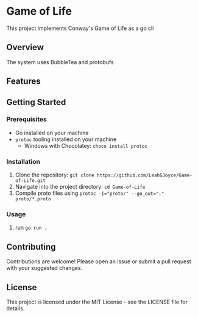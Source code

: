 # Game of Life

This project implements Conway's Game of Life as a go cli
## Overview

The system uses BubbleTea and protobufs

## Features

## Getting Started

### Prerequisites

- Go installed on your machine
- `protoc` tooling installed on your machine
  - Windows with Chocolatey: `choco install protoc`

### Installation

1. Clone the repository: `git clone https://github.com/LeahGJoyce/Game-of-Life.git`
2. Navigate into the project directory: `cd Game-of-Life`
3. Compile proto files using `protoc -I="proto/" --go_out="." proto/*.proto`

### Usage

1. run `go run .`

## Contributing

Contributions are welcome! Please open an issue or submit a pull request with your suggested changes.

## License

This project is licensed under the MIT License - see the LICENSE file for details.
